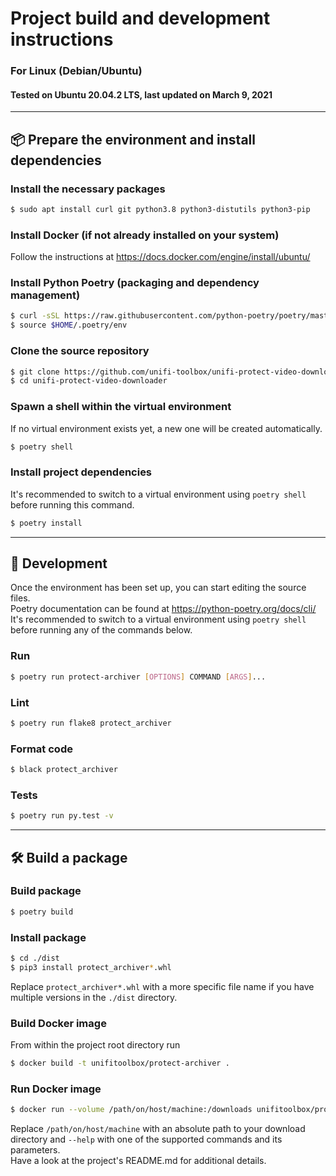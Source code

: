 # Project build and development instructions
### For Linux (Debian/Ubuntu)
#### Tested on Ubuntu 20.04.2 LTS, last updated on March 9, 2021

---

## :package: Prepare the environment and install dependencies

### Install the necessary packages
```bash
$ sudo apt install curl git python3.8 python3-distutils python3-pip
```

### Install Docker (if not already installed on your system)
Follow the instructions at https://docs.docker.com/engine/install/ubuntu/

### Install Python Poetry (packaging and dependency management)
```bash
$ curl -sSL https://raw.githubusercontent.com/python-poetry/poetry/master/get-poetry.py | python3 -
$ source $HOME/.poetry/env
```

### Clone the source repository
```bash
$ git clone https://github.com/unifi-toolbox/unifi-protect-video-downloader
$ cd unifi-protect-video-downloader
```

### Spawn a shell within the virtual environment
If no virtual environment exists yet, a new one will be created automatically.
```bash
$ poetry shell
```

### Install project dependencies
It's recommended to switch to a virtual environment using `poetry shell` before running this command.
```bash
$ poetry install
```

---

## :pencil: Development
Once the environment has been set up, you can start editing the source files.  
Poetry documentation can be found at https://python-poetry.org/docs/cli/  
It's recommended to switch to a virtual environment using `poetry shell` before running any of the commands below.

### Run
```bash
$ poetry run protect-archiver [OPTIONS] COMMAND [ARGS]...
```

### Lint
```bash
$ poetry run flake8 protect_archiver
```

### Format code
```bash
$ black protect_archiver
```

### Tests
```bash
$ poetry run py.test -v
```

---

## :hammer_and_wrench: Build a package

### Build package
```bash
$ poetry build
```

### Install package
```bash
$ cd ./dist
$ pip3 install protect_archiver*.whl
```
Replace `protect_archiver*.whl` with a more specific file name if you have multiple versions in the `./dist` directory.

### Build Docker image
From within the project root directory run
```bash
$ docker build -t unifitoolbox/protect-archiver .
```

### Run Docker image
```bash
$ docker run --volume /path/on/host/machine:/downloads unifitoolbox/protect-archiver --help
```
Replace `/path/on/host/machine` with an absolute path to your download directory and `--help` with one of the supported commands and its parameters.  
Have a look at the project's README.md for additional details.

